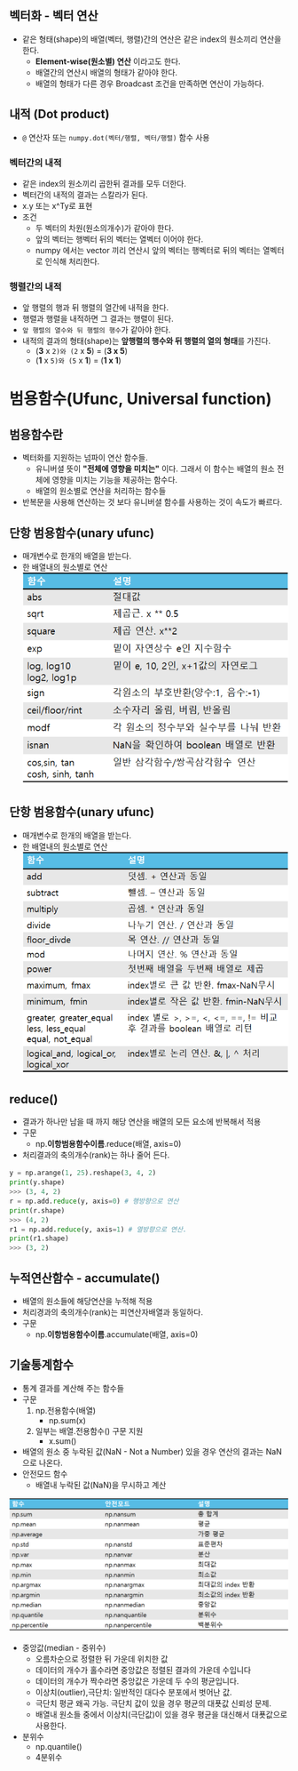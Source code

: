 ## 벡터화 - 벡터 연산
- 같은 형태(shape)의 배열(벡터, 행렬)간의 연산은 같은 index의 원소끼리 연산을 한다. 
    - **Element-wise(원소별) 연산** 이라고도 한다.
    - 배열간의 연산시 배열의 형태가 같아야 한다.
    - 배열의 형태가 다른 경우 Broadcast 조건을 만족하면 연산이 가능하다.

## 내적 (Dot product)
- `@` 연산자 또는 `numpy.dot(벡터/행렬, 벡터/행렬)`  함수 사용

### 벡터간의 내적
- 같은 index의 원소끼리 곱한뒤 결과를 모두 더한다.
- 벡터간의 내적의 결과는 스칼라가 된다.
- x.y 또는 x^Ty로 표현
- 조건
	- 두 벡터의 차원(원소의개수)가 같아야 한다.
	- 앞의 벡터는 행벡터 뒤의 벡터는 열벡터 이어야 한다.
	- numpy 에서는 vector 끼리 연산시 앞의 벡터는 행벡터로 뒤의 벡터는 열벡터로 인식해 처리한다.

### 행렬간의 내적
- 앞 행렬의 행과 뒤 행렬의 열간에 내적을 한다.
- 행렬과 행렬을 내적하면 그 결과는 행렬이 된다.
- ```앞 행렬의 열수와 뒤 행렬의 행수```가 같아야 한다.
- 내적의 결과의 형태(shape)는 **앞행렬의 행수와 뒤 행렬의 열의 형태**를 가진다.
	- (**3** x ```2)와 (2``` x **5**) = (**3 x 5**)
	- (**1** x ```5)와 (5``` x **1**) = (**1 x 1**)  

# 범용함수(Ufunc, Universal function)
## 범용함수란
- 벡터화를 지원하는 넘파이 연산 함수들.
	- 유니버셜 뜻이 **"전체에 영향을 미치는"** 이다. 그래서 이 함수는 배열의 원소 전체에 영향을 미치는 기능을 제공하는 함수다.
	- 배열의 원소별로 연산을 처리하는 함수들
- 반복문을 사용해 연산하는 것 보다 유니버셜 함수를 사용하는 것이 속도가 빠르다.	
## 단항 범용함수(unary ufunc)
- 매개변수로 한개의 배열을 받는다.
- 한 배열내의 원소별로 연산  
![image](/images/unary.png)

## 단항 범용함수(unary ufunc)
- 매개변수로 한개의 배열을 받는다.
- 한 배열내의 원소별로 연산  
![image](/images/polynomial.png)

## reduce()
- 결과가 하나만 남을 때 까지 해당 연산을 배열의 모든 요소에 반복해서 적용
- 구문
	- np.**이항범용함수이름**.reduce(배열, axis=0)
- 처리결과의 축의개수(rank)는 하나 줄어 든다.
```python
y = np.arange(1, 25).reshape(3, 4, 2)
print(y.shape)
>>> (3, 4, 2)
r = np.add.reduce(y, axis=0) # 행방향으로 연산
print(r.shape)
>>> (4, 2)
r1 = np.add.reduce(y, axis=1) # 열방향으로 연산.
print(r1.shape)
>>> (3, 2)
```
	
## 누적연산함수 - accumulate()
- 배열의 원소들에 해당연산을 누적해 적용
- 처리경과의 축의개수(rank)는 피연산자배열과 동일하다.
- 구문
	- np.**이항범용함수이름**.accumulate(배열, axis=0)	
	
## 기술통계함수
- 통계 결과를 계산해 주는 함수들
- 구문
    1. np.전용함수(배열)
        - np.sum(x)
    2. 일부는 배열.전용함수() 구문 지원
        - x.sum()
- 배열의 원소 중 누락된 값(NaN - Not a Number) 있을 경우 연산의 결과는 NaN으로 나온다.        
- 안전모드 함수
    - 배열내 누락된 값(NaN)을 무시하고 계산

![image](/images/01.png)	


- 중앙값(median - 중위수)
    - 오름차순으로 정렬한 뒤 가운데 위치한 값
    - 데이터의 개수가 홀수라면 중앙값은 정렬된 결과의 가운데 수입니다
    - 데이터의 개수가 짝수라면 중앙값은 가운데 두 수의 평균입니다.
	- 이상치(outlier),극단치: 일반적인 대다수 분포에서 벗어난 값.
	- 극단치 평균 왜곡 가능. 극단치 값이 있을 경우 평균의 대푯값 신뢰성 문제.
    - 배열내 원소들 중에서 이상치(극단값)이 있을 경우 평균을 대신해서 대푯값으로 사용한다.
- 분위수
    - np.quantile()
    - 4분위수